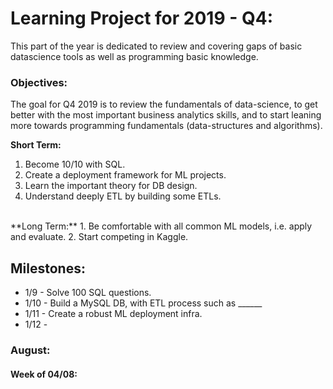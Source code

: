 # Learning Project for 2019 - Q4:

This part of the year is dedicated to review and covering gaps of basic datascience tools as well as programming basic knowledge.

### Objectives:
The goal for Q4 2019 is to review the fundamentals of data-science, to get better with the most important business analytics skills, and to start leaning more towards programming fundamentals (data-structures and algorithms).

**Short Term:**
1. Become 10/10 with SQL.
2. Create a deployment framework for ML projects.
3. Learn the important theory for DB design.
4. Understand deeply ETL by building some ETLs.

<br>
**Long Term:**
1. Be comfortable with all common ML models, i.e. apply and evaluate.
2. Start competing in Kaggle.
<br>

## Milestones:
- 1/9 - Solve 100 SQL questions.
- 1/10 - Build a MySQL DB, with ETL process such as ______
- 1/11 - Create a robust ML deployment infra.
- 1/12 -

### August:
#### Week of  04/08:
